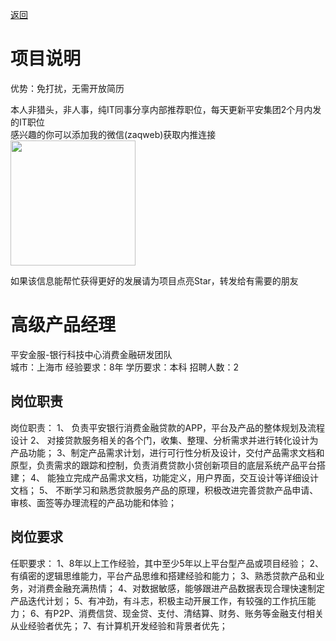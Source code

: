[返回](../../)

# 项目说明

优势：免打扰，无需开放简历

本人非猎头，非人事，纯IT同事分享内部推荐职位，每天更新平安集团2个月内发的IT职位  
感兴趣的你可以添加我的微信(zaqweb)获取内推连接  
<img src="https://github.com/zaqweb/PA-IT-JOBS/blob/master/WechatICode.jpeg"  height="200" width="200">

如果该信息能帮忙获得更好的发展请为项目点亮Star，转发给有需要的朋友

# 高级产品经理
平安金服-银行科技中心消费金融研发团队  
城市：上海市 经验要求：8年 学历要求：本科  招聘人数：2

## 岗位职责
岗位职责：
1、 负责平安银行消费金融贷款的APP，平台及产品的整体规划及流程设计
2、 对接贷款服务相关的各个门，收集、整理、分析需求并进行转化设计为产品功能；
3、制定产品需求计划，进行可行性分析及设计，交付产品需求文档和原型，负责需求的跟踪和控制，负责消费贷款小贷创新项目的底层系统产品平台搭建；
4、 能独立完成产品需求文档，功能定义，用户界面，交互设计等详细设计文档；
5、 不断学习和熟悉贷款服务产品的原理，积极改进完善贷款产品申请、审核、面签等办理流程的产品功能和体验；

## 岗位要求
任职要求：
1、8年以上工作经验，其中至少5年以上平台型产品或项目经验；
2、有缜密的逻辑思维能力，平台产品思维和搭建经验和能力；
3、熟悉贷款产品和业务，对消费金融充满热情；
4、对数据敏感，能够跟进产品数据表现合理快速制定产品迭代计划；
5、有冲劲，有斗志，积极主动开展工作，有较强的工作抗压能力；
6、有P2P、消费信贷、现金贷、支付、清结算、财务、账务等金融支付相关从业经验者优先；
7、有计算机开发经验和背景者优先；




